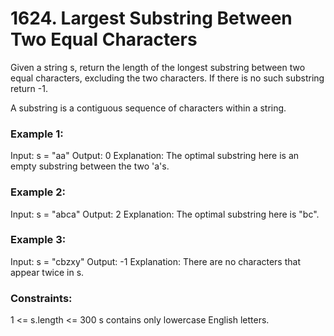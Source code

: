 # 1624. Largest Substring Between Two Equal Characters

Given a string s, return the length of the longest substring between two equal characters, excluding the two characters. If there is no such substring return -1.

A substring is a contiguous sequence of characters within a string.


### Example 1:

Input: s = "aa"
Output: 0
Explanation: The optimal substring here is an empty substring between the two 'a's.

### Example 2:

Input: s = "abca"
Output: 2
Explanation: The optimal substring here is "bc".

### Example 3:

Input: s = "cbzxy"
Output: -1
Explanation: There are no characters that appear twice in s.

### Constraints:

1 <= s.length <= 300
s contains only lowercase English letters.